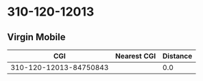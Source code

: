 # 310-120-12013
## Virgin Mobile


| CGI | Nearest CGI | Distance |
|-----|-------------|----------|
| 310-120-12013-84750843 |  | 0.0 |
